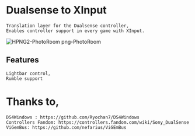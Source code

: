# Dualsense to XInput


    Translation layer for the Dualsense controller,
    Enables controller support in every game with XInput.

    
![HPNG2-PhotoRoom png-PhotoRoom](https://github.com/Denellyne/DualSenseToXInput/assets/56112881/45d25208-7581-42a2-9c16-9b33fd5ef58e)

## Features


    Lightbar control,
    Rumble support



# Thanks to,

    DS4Windows : https://github.com/Ryochan7/DS4Windows
    Controllers Fandom: https://controllers.fandom.com/wiki/Sony_DualSense
    ViGemBus: https://github.com/nefarius/ViGEmBus
